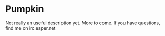 # Pumpkin
Not really an useful description yet. More to come.
If you have questions, find me on irc.esper.net
